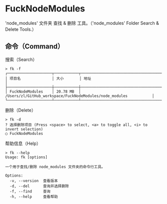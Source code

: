 # FuckNodeModules

'node_modules' 文件夹 查找 & 删除 工具。（'node_modules' Folder Search & Delete Tools.）

## 命令（Command）

搜索（Search）

```shell
> fk -f
┌────────────────────┬───────────┬───────────────────────────────────────────────────────────────────┐
│ 项目名              │ 大小       │ 地址                                                              │
├────────────────────┼───────────┼───────────────────────────────────────────────────────────────────┤
│ FuckNodeModules    │ 20.78 MB  │ /Users/zl/GitHub_workspace/FuckNodeModules/node_modules           │
└────────────────────┴───────────┴───────────────────────────────────────────────────────────────────┘
```

删除（Delete）

```shell
> fk -d
? 选择删除项目 (Press <space> to select, <a> to toggle all, <i> to invert selection)
◯ FuckNodeModules

```

帮助信息（Help）

```shell
> fk --help
Usage: fk [options]

一个用于查找/删除 node_modules 文件夹的命令行工具。

Options:
  -v, --version  查看版本
  -d, --del      查询并选择删除
  -f, --find     查询
  -h, --help     查看帮助
```
